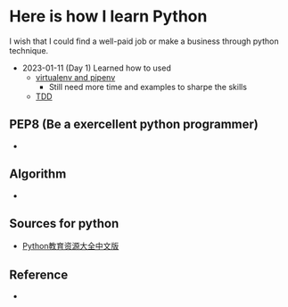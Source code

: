 # Here is how I learn Python
I wish that I could find a well-paid job or make a business through python technique.

- 2023-01-11 (Day 1)
Learned how to used 
    - [virtualenv and pipenv](https://docs.python-guide.org/dev/virtualenvs/#installing-pipenv)
        -  Still need more time and examples to sharpe the skills
    - [TDD](./TDD_Python) 
## PEP8 (Be a exercellent python programmer)
- 

## Algorithm 
- 



## Sources for python
- [Python教育资源大全中文版](https://github.com/wwj718/awesome-python-in-education-zh)

## Reference
- 